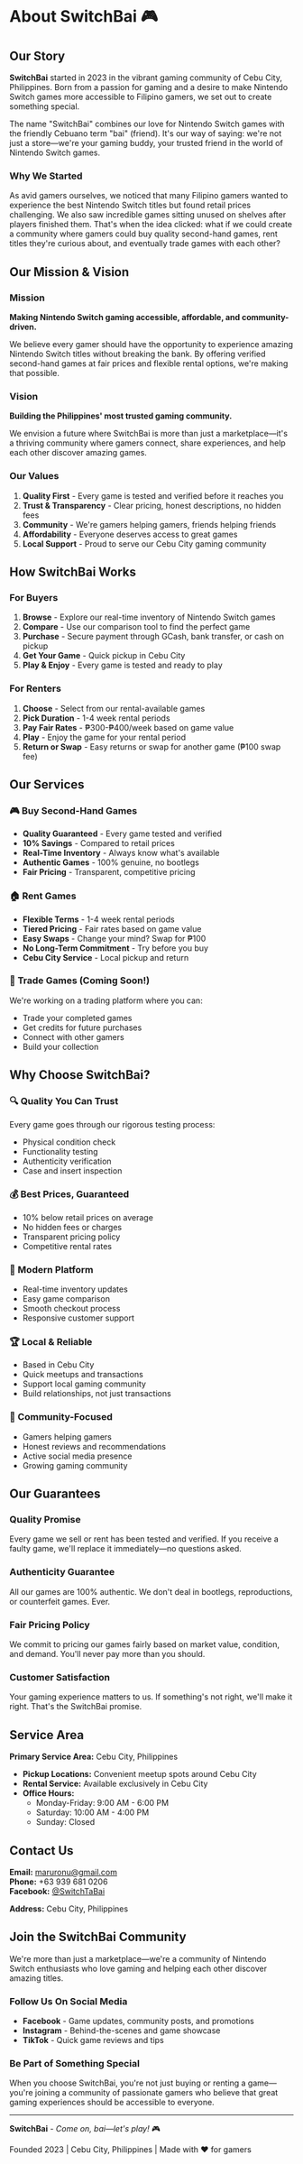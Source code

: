 # About SwitchBai 🎮

## Our Story

**SwitchBai** started in 2023 in the vibrant gaming community of Cebu City,
Philippines. Born from a passion for gaming and a desire to make Nintendo Switch
games more accessible to Filipino gamers, we set out to create something
special.

The name "SwitchBai" combines our love for Nintendo Switch games with the
friendly Cebuano term "bai" (friend). It's our way of saying: we're not just a
store—we're your gaming buddy, your trusted friend in the world of Nintendo
Switch games.

### Why We Started

As avid gamers ourselves, we noticed that many Filipino gamers wanted to
experience the best Nintendo Switch titles but found retail prices challenging.
We also saw incredible games sitting unused on shelves after players finished
them. That's when the idea clicked: what if we could create a community where
gamers could buy quality second-hand games, rent titles they're curious about,
and eventually trade games with each other?

## Our Mission & Vision

### Mission

**Making Nintendo Switch gaming accessible, affordable, and community-driven.**

We believe every gamer should have the opportunity to experience amazing
Nintendo Switch titles without breaking the bank. By offering verified
second-hand games at fair prices and flexible rental options, we're making that
possible.

### Vision

**Building the Philippines' most trusted gaming community.**

We envision a future where SwitchBai is more than just a marketplace—it's a
thriving community where gamers connect, share experiences, and help each other
discover amazing games.

### Our Values

1. **Quality First** - Every game is tested and verified before it reaches you
2. **Trust & Transparency** - Clear pricing, honest descriptions, no hidden fees
3. **Community** - We're gamers helping gamers, friends helping friends
4. **Affordability** - Everyone deserves access to great games
5. **Local Support** - Proud to serve our Cebu City gaming community

## How SwitchBai Works

### For Buyers

1. **Browse** - Explore our real-time inventory of Nintendo Switch games
2. **Compare** - Use our comparison tool to find the perfect game
3. **Purchase** - Secure payment through GCash, bank transfer, or cash on pickup
4. **Get Your Game** - Quick pickup in Cebu City
5. **Play & Enjoy** - Every game is tested and ready to play

### For Renters

1. **Choose** - Select from our rental-available games
2. **Pick Duration** - 1-4 week rental periods
3. **Pay Fair Rates** - ₱300-₱400/week based on game value
4. **Play** - Enjoy the game for your rental period
5. **Return or Swap** - Easy returns or swap for another game (₱100 swap fee)

## Our Services

### 🎮 Buy Second-Hand Games

- **Quality Guaranteed** - Every game tested and verified
- **10% Savings** - Compared to retail prices
- **Real-Time Inventory** - Always know what's available
- **Authentic Games** - 100% genuine, no bootlegs
- **Fair Pricing** - Transparent, competitive pricing

### 🏠 Rent Games

- **Flexible Terms** - 1-4 week rental periods
- **Tiered Pricing** - Fair rates based on game value
- **Easy Swaps** - Change your mind? Swap for ₱100
- **No Long-Term Commitment** - Try before you buy
- **Cebu City Service** - Local pickup and return

### 🔄 Trade Games (Coming Soon!)

We're working on a trading platform where you can:

- Trade your completed games
- Get credits for future purchases
- Connect with other gamers
- Build your collection

## Why Choose SwitchBai?

### 🔍 Quality You Can Trust

Every game goes through our rigorous testing process:

- Physical condition check
- Functionality testing
- Authenticity verification
- Case and insert inspection

### 💰 Best Prices, Guaranteed

- 10% below retail prices on average
- No hidden fees or charges
- Transparent pricing policy
- Competitive rental rates

### 📱 Modern Platform

- Real-time inventory updates
- Easy game comparison
- Smooth checkout process
- Responsive customer support

### 🏆 Local & Reliable

- Based in Cebu City
- Quick meetups and transactions
- Support local gaming community
- Build relationships, not just transactions

### 🤝 Community-Focused

- Gamers helping gamers
- Honest reviews and recommendations
- Active social media presence
- Growing gaming community

## Our Guarantees

### Quality Promise

Every game we sell or rent has been tested and verified. If you receive a faulty
game, we'll replace it immediately—no questions asked.

### Authenticity Guarantee

All our games are 100% authentic. We don't deal in bootlegs, reproductions, or
counterfeit games. Ever.

### Fair Pricing Policy

We commit to pricing our games fairly based on market value, condition, and
demand. You'll never pay more than you should.

### Customer Satisfaction

Your gaming experience matters to us. If something's not right, we'll make it
right. That's the SwitchBai promise.

## Service Area

**Primary Service Area:** Cebu City, Philippines

- **Pickup Locations:** Convenient meetup spots around Cebu City
- **Rental Service:** Available exclusively in Cebu City
- **Office Hours:**
  - Monday-Friday: 9:00 AM - 6:00 PM
  - Saturday: 10:00 AM - 4:00 PM
  - Sunday: Closed

## Contact Us

**Email:** maruronu@gmail.com  
**Phone:** +63 939 681 0206  
**Facebook:** [@SwitchTaBai](https://www.facebook.com/SwitchTaBai/)

**Address:** Cebu City, Philippines

## Join the SwitchBai Community

We're more than just a marketplace—we're a community of Nintendo Switch
enthusiasts who love gaming and helping each other discover amazing titles.

### Follow Us On Social Media

- **Facebook** - Game updates, community posts, and promotions
- **Instagram** - Behind-the-scenes and game showcase
- **TikTok** - Quick game reviews and tips

### Be Part of Something Special

When you choose SwitchBai, you're not just buying or renting a game—you're
joining a community of passionate gamers who believe that great gaming
experiences should be accessible to everyone.

---

**SwitchBai** - _Come on, bai—let's play!_ 🎮

Founded 2023 | Cebu City, Philippines | Made with ❤️ for gamers
